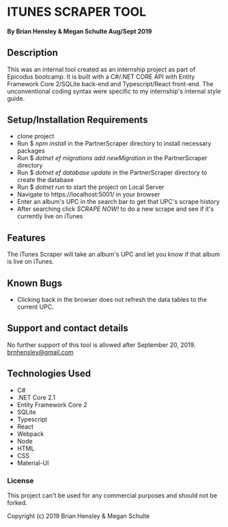 # ITUNES SCRAPER TOOL

#### By Brian Hensley & Megan Schulte Aug/Sept 2019

## Description

This was an internal tool created as an internship project as part of Epicodus bootcamp. It is built with a C#/.NET CORE API  with Entity Framework Core 2/SQLite back-end and Typescript/React front-end.  The unconventional coding syntax were specific to my internship's internal style guide.

## Setup/Installation Requirements

- clone project
- Run $ _npm install_ in the PartnerScraper directory to install necessary packages
- Run $ _dotnet ef migrations add newMigration_ in the PartnerScraper directory
- Run $ _dotnet ef database update_ in the PartnerScraper directory to create the database
- Run $ _dotnet run_ to start the project on Local Server
- Navigate to https://localhost:5001/ in your browser
- Enter an album's UPC in the search bar to get that UPC's scrape history
- After searching click _SCRAPE NOW!_ to do a new scrape and see if it's currently live on iTunes

## Features

The iTunes Scraper will take an album's UPC and let you know if that album is live on iTunes.

## Known Bugs

- Clicking back in the browser does not refresh the data tables to the current UPC.

## Support and contact details

No further support of this tool is allowed after September 20, 2019.
brnhensley@gmail.com

## Technologies Used

- C#
- .NET Core 2.1
- Entity Framework Core 2
- SQLite
- Typescript
- React
- Webpack
- Node
- HTML
- CSS
- Material-UI

### License

This project can't be used for any commercial purposes and should not be forked.

Copyright (c) 2019 Brian Hensley & Megan Schulte
